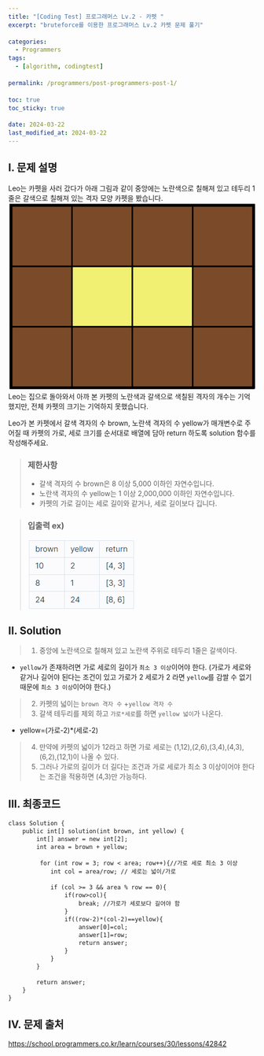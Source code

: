 ```yaml
---
title: "[Coding Test] 프로그래머스 Lv.2 - 카펫 "
excerpt: "bruteforce를 이용한 프로그래머스 Lv.2 카펫 문제 풀기"

categories:
  - Programmers
tags:
  - [algorithm, codingtest]

permalink: /programmers/post-programmers-post-1/

toc: true
toc_sticky: true

date: 2024-03-22
last_modified_at: 2024-03-22
---
```


## I. 문제 설명
Leo는 카펫을 사러 갔다가 아래 그림과 같이 중앙에는 노란색으로 칠해져 있고 테두리 1줄은 갈색으로 칠해져 있는 격자 모양 카펫을 봤습니다.
![output](/assets/images/posts_img/programmers-cate/carpet.png)  
Leo는 집으로 돌아와서 아까 본 카펫의 노란색과 갈색으로 색칠된 격자의 개수는 기억했지만, 전체 카펫의 크기는 기억하지 못했습니다.

Leo가 본 카펫에서 갈색 격자의 수 brown, 노란색 격자의 수 yellow가 매개변수로 주어질 때 카펫의 가로, 세로 크기를 순서대로 배열에 담아 return 하도록 solution 함수를 작성해주세요.  
>### 제한사항  
> * 갈색 격자의 수 brown은 8 이상 5,000 이하인 자연수입니다.
> * 노란색 격자의 수 yellow는 1 이상 2,000,000 이하인 자연수입니다.
> * 카펫의 가로 길이는 세로 길이와 같거나, 세로 길이보다 깁니다.
  
  
>### 입출력 ex)
> ![output](/assets/images/posts_img/programmers-cate/carper1.png)



## II. Solution 
>1. 중앙에 노란색으로 칠해져 있고 노란색 주위로 테두리 1줄은 갈색이다. 
* `yellow`가 존재하려면 가로 세로의 길이가 `최소 3 이상`이어야 한다.
  (가로가 세로와 같거나 길어야 된다는 조건이 있고 가로가 2 세로가 2 라면 `yellow`를 감쌀 수 없기 때문에 `최소 3 이상`이어야 한다.)
>2. 카펫의 넓이는 `brown 격자 수` +`yellow 격자 수` 
>3. 갈색 테두리를 제외 하고 `가로*세로`를 하면 `yellow 넓이`가 나온다.
* yellow=(가로-2)*(세로-2)
>4. 만약에 카펫의 넓이가 12라고 하면 가로 세로는 (1,12),(2,6),(3,4),(4,3),(6,2),(12,1)이 나올 수 있다.
>5. 그러나 가로의 길이가 더 길다는 조건과 가로 세로가 최소 3 이상이어야 한다는 조건을 적용하면 (4,3)만 가능하다.

## III. 최종코드
```
class Solution {
    public int[] solution(int brown, int yellow) {
        int[] answer = new int[2];
        int area = brown + yellow;
        
         for (int row = 3; row < area; row++){//가로 세로 최소 3 이상
            int col = area/row; // 세로는 넓이/가로
            
            if (col >= 3 && area % row == 0){
                if(row>col){
                    break; //가로가 세로보다 길어야 함
                }
                if((row-2)*(col-2)==yellow){
                    answer[0]=col;
                    answer[1]=row;
                    return answer;
                }
            }
        }
        
        return answer;
    }
}
```

## IV. 문제 출처
https://school.programmers.co.kr/learn/courses/30/lessons/42842


